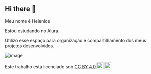 ## Hi there 👋
Meu nome é Helenice

Estou estudando no Alura.

Utilizo esse espaço para organização e compartilhamento dos meus projetos desenvolvidos.

![image](https://github.com/user-attachments/assets/2d76317b-b989-4e57-908d-3af4d276645f)



<p xmlns:cc="http://creativecommons.org/ns#" >Este trabalho está licenciado sob <a href="https://creativecommons.org/licenses/by/4.0/?ref=chooser-v1" target="_blank" rel="license noopener noreferrer" style="display:inline-block;">CC BY 4.0<img style="height:22px!important;margin-left:3px;vertical-align:text-bottom;" src="https://mirrors.creativecommons.org/presskit/icons/cc.svg?ref=chooser-v1" alt=""><img style="height:22px!important;margin-left:3px;vertical-align:text-bottom;" src="https://mirrors.creativecommons.org/presskit/icons/by.svg?ref=chooser-v1" alt=""></a></p>
